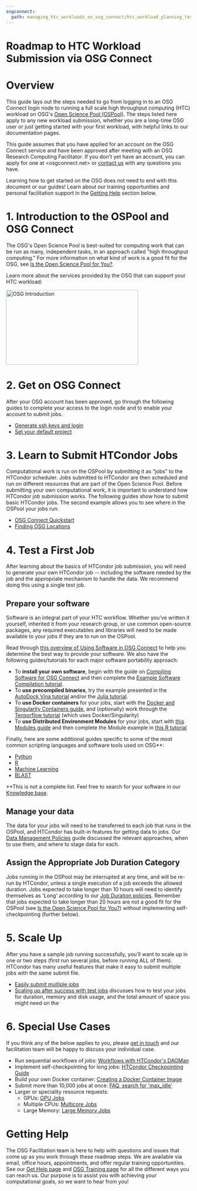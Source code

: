 ```yaml
---
osgconnect:
  path: managing_htc_workloads_on_osg_connect/htc_workload_planning_testing_scaling_up/roadmap.md
---
```


Roadmap to HTC Workload Submission via OSG Connect 
====================================



# Overview

This guide lays out the steps needed to go from logging in to an OSG 
Connect login node to running a full scale high throughput computing 
(HTC) workload on OSG's [Open Science Pool (OSPool)](https://opensciencegrid.org/about/open_science_pool/). 
The steps listed here apply to any new workload 
submission, whether you are a long-time OSG user or just getting 
started with your first workload, with helpful links to our documentation pages. 

This guide assumes that you have applied for an account on the OSG Connect service and 
have been approved after meeting with an OSG Research Computing Facilitator. 
If you don't yet have an account, you can apply for one at <osgconnect.net>
or [contact us](mailto:support@opensciencegrid.org) with any questions you have. 

Learning how to get started on the OSG does not need to end with this document or 
our guides! Learn about our training opportunities and personal facilitation support 
in the [Getting Help](#getting-help) section below. 

# 1. Introduction to the OSPool and OSG Connect

The OSG's Open Science Pool is best-suited for computing work that can be run as many, independent 
tasks, in an approach called "high throughput computing." For more information 
on what kind of work is a good fit for the OSG, 
see [Is the Open Science Pool for You?](5000632058). 

Learn more about the services provided by the OSG that can support your HTC workload: 

<a href="https://www.youtube.com/watch?v=5FMAFxROGv0"><img alt="OSG Introduction" src="https://raw.githubusercontent.com/OSGConnect/connectbook/master/images/osg-intro-video-screenshot.png" width="360" height="204"></a>

<!-- Diagram/cartoon showing how jobs are distributed to multiple sites across the U.S.-->

# 2. Get on OSG Connect

After your OSG account has been approved, go through the following guides to 
complete your access to the login node and to enable your account to submit jobs. 

- [Generate ssh keys and login](../../../overview/welcome_and_account_setup/generate-add-sshkey/)
- [Set your default project](../../../overview/welcome_and_account_setup/starting-project/)

# 3. Learn to Submit HTCondor Jobs

Computational work is run on the OSPool by submitting it as “jobs” to the
HTCondor scheduler. Jobs submitted to HTCondor are then scheduled and
run on different resources that are part of the Open Science Pool.
Before submitting your own computational work, it is important to
understand how HTCondor job submission works. The following guides show
how to submit basic HTCondor jobs. The second example allows you to see
where in the OSPool your jobs run. 

- [OSG Connect Quickstart](../../../managing_htc_workloads_on_osg_connect/submitting_htc_workloads_with_htcondor/tutorial-quickstart/)
- [Finding OSG Locations](../../../managing_htc_workloads_on_osg_connect/submitting_htc_workloads_with_htcondor/tutorial-osg-locations/)

# 4. Test a First Job

After learning about the basics of HTCondor job submission, you will
need to generate your own HTCondor job -- including the software needed
by the job and the appropriate mechanism to handle the data. We
recommend doing this using a single test job. 

## Prepare your software

Software is an integral part of your HTC workflow.  Whether you’ve written it yourself, inherited it from your research group, or use common open-source packages, any required executables and libraries will need to be made available to your jobs if they are to run on the OSPool. 

Read through [this overview of Using Software in OSG Connect](../../../managing_htc_workloads_on_osg_connect/using_software_on_the_osg/software-overview/) to help you determine the best way to provide your software.  We also have the following guides/tutorials for each major software portability approach:

- To **install your own software**, begin with the guide on [Compiling Software for OSG Connect](../../../managing_htc_workloads_on_osg_connect/using_software_on_the_osg/compiling-applications/) and then complete the [Example Software Compilation tutorial](../../../managing_htc_workloads_on_osg_connect/using_software_on_the_osg/example-compilation/).
- To **use precompiled binaries**, try the example presented in the [AutoDock Vina tutorial](../../../software_examples_for_osg/drug_discovery/tutorial-AutoDockVina/) and/or the [Julia tutorial](../../../software_examples_for_osg/other_languages_tools/julia-on-osg/).
- To **use Docker containers** for your jobs, start with the [Docker and Singularity Containers guide](../../../managing_htc_workloads_on_osg_connect/using_software_on_the_osg/available-containers-list/), and (optionally) work through the [Tensorflow tutorial](../../../software_examples_for_osg/machine_learning/tutorial-tensorflow-containers/) (which uses Docker/Singularity)
- To **use Distributed Environment Modules** for your jobs, start with [this Modules guide](../../../managing_htc_workloads_on_osg_connect/using_software_on_the_osg/software-request/) and then complete the Module example in [this R tutorial](../../../software_examples_for_osg/r/tutorial-R-addlibSNA/)

Finally, here are some additional guides specific to some of the most common scripting languages and software tools used on OSG\*\*:

- [Python](../../../software_examples_for_osg/python/manage-python-packages/)
- [R](../../../software_examples_for_osg/r/tutorial-R/)
- [Machine Learning](../../../software_examples_for_osg/machine_learning/tutorial-tensorflow-containers/)
- [BLAST](../../../software_examples_for_osg/bioinformatics/tutorial-blast-split/)

\*\*This is not a complete list.  Feel free to search for your software in our [Knowledge base](https://support.opensciencegrid.org/support/solutions/). 

## Manage your data

The data for your jobs will need to be transferred to each job that runs in the OSPool, 
and HTCondor has built-in features for getting data to jobs. Our [Data Management Policies](../../../managing_htc_workloads_on_osg_connect/managing_data_for_jobs/osgconnect-storage/) guide
discussed the relevant approaches, when to use them, and where to stage data for each.
<!--
- Pick a tutorial?
-->

<!-- TODO: add guides
## Organize your files*
## Troubleshooting*
-->

## Assign the Appropriate Job Duration Category

Jobs running in the OSPool may be interrupted at any time, and will be re-run by HTCondor, unless a single execution of a job exceeds the allowed duration. Jobs expected to take longer than 10 hours will need to identify themselves as 'Long' according to our [Job Duration policies](12000083468). Remember that jobs expected to take longer than 20 hours are not a good fit for the OSPool (see [Is the Open Science Pool for You?](5000632058)) without implementing self-checkpointing (further below).

# 5. Scale Up

After you have a sample job running successfully, you’ll want to scale
up in one or two steps (first run several jobs, before running ALL of them). 
HTCondor has many useful features that make it easy to submit
multiple jobs with the same submit file.  

- [Easily submit multiple jobs](../../../managing_htc_workloads_on_osg_connect/submitting_htc_workloads_with_htcondor/submit-multiple-jobs/)
- [Scaling up after success with test jobs](../../../managing_htc_workloads_on_osg_connect/htc_workload_planning_testing_scaling_up/preparing-to-scale-up/) discusses how to test your jobs for duration, memory and disk usage, and the total amount of space you might need on the 

<!-- TODO: Making jobs resilient* -->

# 6. Special Use Cases

If you think any of the below applies to you, 
please [get in touch](mailto:support@opensciencegrid.org)
and our facilitation team will be happy to discuss your individual case. 

- Run sequential workflows of jobs: [Workflows with HTCondor's DAGMan](12000079038)
- Implement self-checkpointing for long jobs: [HTCondor Checkpointing Guide](https://htcondor.readthedocs.io/en/latest/users-manual/self-checkpointing-applications.html)
- Build your own Docker container: [Creating a Docker Container Image](12000058245)
- Submit more than 10,000 jobs at once: [FAQ, search for 'max_idle'](5000634384)
- Larger or speciality resource requests: 
	- GPUs: [GPU Jobs](5000653025)
	- Multiple CPUs: [Multicore Jobs](5000653862)
	- Large Memory: [Large Memory Jobs](5000652304)

# Getting Help 

The OSG Facilitation team is here to help with questions and issues that come up as you work 
through these roadmap steps. We are available via email, office hours, appointments, and offer 
regular training opportunities. See our [Get Help page](12000084585) and [OSG Training page](12000084444)
for all the different ways you can reach us. Our purpose 
is to assist you with achieving your computational goals, so we want to hear from you!